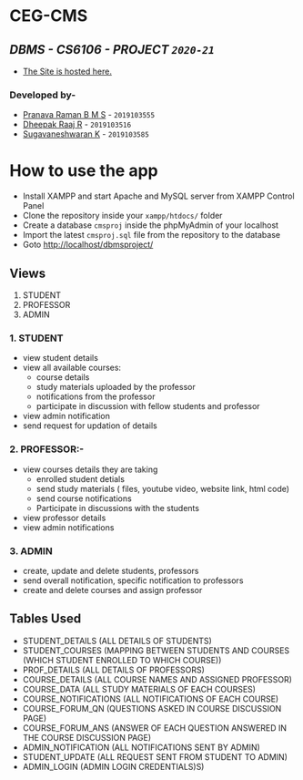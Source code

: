 # CEG-CMS
## _DBMS - CS6106 - PROJECT `2020-21`_

- <a target='_blank' href='https://cegcmsproject.000webhostapp.com/'>The Site is hosted here.</a>

### Developed by-
- <a target='_blank' href='https://github.com/bmspr1502/'>Pranava Raman B M S</a> - `2019103555`
- <a target='_blank' href='https://github.com/DHEEPAKRAAJ123/'>Dheepak Raaj R</a> - `2019103516`
- <a target='_blank' href='https://github.com/Sugavanesh10/'>Sugavaneshwaran K</a> - `2019103585`

# How to use the app

- Install XAMPP and start Apache and MySQL server from XAMPP Control Panel
- Clone the repository inside your `xampp/htdocs/` folder
- Create a database `cmsproj` inside the phpMyAdmin of your localhost
- Import the latest `cmsproj.sql` file from the repository to the database
- Goto [http://localhost/dbmsproject/](http://localhost/dbmsproject/)

## Views

1. STUDENT
2. PROFESSOR
3. ADMIN

### 1. STUDENT

* view student details
* view all available courses:
  -  course details
  -  study materials uploaded by the professor
  -  notifications from the professor
  -  participate in discussion with fellow students and professor
* view admin notification
* send request for updation of details

### 2. PROFESSOR:-

* view courses details they are taking
  - enrolled student detials
  - send study materials ( files, youtube video, website link, html code)
  - send course notifications
  - Participate in discussions with the students
* view professor details
* view admin notifications

### 3. ADMIN

* create, update and delete students, professors
* send overall notification, specific notification to professors
* create and delete courses and assign professor


## Tables Used

* STUDENT_DETAILS (ALL DETAILS OF STUDENTS)
* STUDENT_COURSES (MAPPING BETWEEN STUDENTS AND COURSES (WHICH STUDENT ENROLLED TO WHICH COURSE))
* PROF_DETAILS  (ALL DETAILS OF PROFESSORS)
* COURSE_DETAILS (ALL COURSE NAMES AND ASSIGNED PROFESSOR)
* COURSE_DATA (ALL STUDY MATERIALS OF EACH COURSES)
* COURSE_NOTIFICATIONS (ALL NOTIFICATIONS OF EACH COURSE)
* COURSE_FORUM_QN (QUESTIONS ASKED IN COURSE DISCUSSION PAGE)
* COURSE_FORUM_ANS (ANSWER OF EACH QUESTION ANSWERED IN THE COURSE DISCUSSION PAGE)
* ADMIN_NOTIFICATION (ALL NOTIFICATIONS SENT BY ADMIN)
* STUDENT_UPDATE  (ALL REQUEST SENT FROM STUDENT TO ADMIN)
* ADMIN_LOGIN  (ADMIN LOGIN CREDENTIALS)S)
